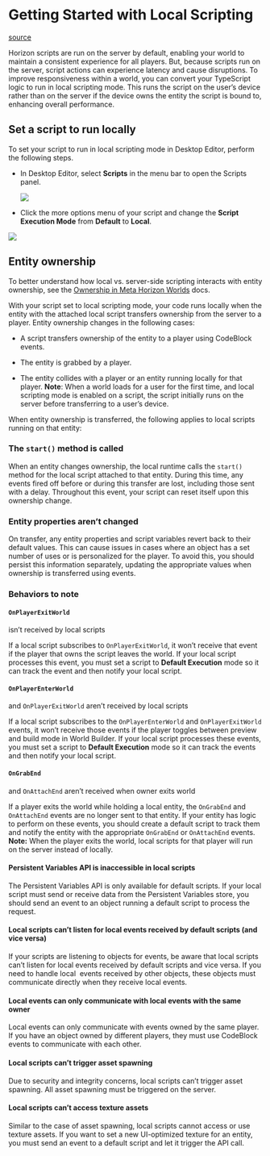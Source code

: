 # Getting Started with Local Scripting

[source](https://developers.meta.com/horizon-worlds/learn/documentation/typescript/local-scripting/getting-started-with-local-scripting)

Horizon scripts are run on the server by default, enabling your world to maintain a consistent experience for all players. But, because scripts run on the server, script actions can experience latency and cause disruptions. To improve responsiveness within a world, you can convert your TypeScript logic to run in local scripting mode. This runs the script on the user’s device rather than on the server if the device owns the entity the script is bound to, enhancing overall performance.

## Set a script to run locally

To set your script to run in local scripting mode in Desktop Editor, perform the following steps.

*   In Desktop Editor, select **Scripts** in the menu bar to open the Scripts panel. 
    
    ![](https://scontent.flba1-1.fna.fbcdn.net/v/t39.2365-6/452652035_512510781286878_7011830116582645952_n.png?_nc_cat=108&ccb=1-7&_nc_sid=e280be&_nc_ohc=3br8-IBvs24Q7kNvwHrwfbt&_nc_oc=AdmHMuHiiyMZaSuF_N4PFIDGqAxqNibYE9keE3qGPvl_io7_AEtUaN9R-G0pAXvjkxQ&_nc_zt=14&_nc_ht=scontent.flba1-1.fna&_nc_gid=ZCJqFByQOKWmMOlms8ZVcw&oh=00_AfTJlVQxKLvGyQfUPVRmzRdH9I0186Sbwo9c34iSzDSmMQ&oe=689BB408) 

*   Click the more options menu of your script and change the **Script Execution Mode** from **Default** to **Local**.
    

![](https://scontent.flba1-1.fna.fbcdn.net/v/t39.2365-6/452577880_512510777953545_862034031477793040_n.png?_nc_cat=111&ccb=1-7&_nc_sid=e280be&_nc_ohc=oQsMLR8pV88Q7kNvwEHNrNo&_nc_oc=AdnzwrTF4b6kvaipVqV6DIq8xS05JzkBvnYSza0YxmktBxdCkfE8n6tR0eA7BOuUOTY&_nc_zt=14&_nc_ht=scontent.flba1-1.fna&_nc_gid=ZCJqFByQOKWmMOlms8ZVcw&oh=00_AfTe77AwPJX458AxMV2WKx7eJ9Ye-Z2fmRG8VU4r6yxFDw&oe=689B9246)

## Entity ownership

To better understand how local vs. server-side scripting interacts with entity ownership, see the [Ownership in Meta Horizon Worlds](/horizon-worlds/learn/documentation/typescript/local-scripting/ownership-in-horizon-worlds/) docs.

With your script set to local scripting mode, your code runs locally when the entity with the attached local script transfers ownership from the server to a player. Entity ownership changes in the following cases:

*   A script transfers ownership of the entity to a player using CodeBlock events.

*   The entity is grabbed by a player.

*   The entity collides with a player or an entity running locally for that player. **Note**: When a world loads for a user for the first time, and local scripting mode is enabled on a script, the script initially runs on the server before transferring to a user’s device.

When entity ownership is transferred, the following applies to local scripts running on that entity:

### The `start()` method is called

When an entity changes ownership, the local runtime calls the `start()` method for the local script attached to that entity. During this time, any events fired off before or during this transfer are lost, including those sent with a delay. Throughout this event, your script can reset itself upon this ownership change.

### Entity properties aren’t changed

On transfer, any entity properties and script variables revert back to their default values. This can cause issues in cases where an object has a set number of uses or is personalized for the player. To avoid this, you should persist this information separately, updating the appropriate values when ownership is transferred using events.

### Behaviors to note

#### `OnPlayerExitWorld`

 isn’t received by local scripts

If a local script subscribes to `OnPlayerExitWorld`, it won’t receive that event if the player that owns the script leaves the world. If your local script processes this event, you must set a script to **Default Execution** mode so it can track the event and then notify your local script.

#### `OnPlayerEnterWorld`

 and `OnPlayerExitWorld` aren’t received by local scripts

If a local script subscribes to the `OnPlayerEnterWorld` and `OnPlayerExitWorld` events, it won’t receive those events if the player toggles between preview and build mode in World Builder. If your local script processes these events, you must set a script to **Default Execution** mode so it can track the events and then notify your local script.

#### `OnGrabEnd`

 and `OnAttachEnd` aren’t received when owner exits world

If a player exits the world while holding a local entity, the `OnGrabEnd` and `OnAttachEnd` events are no longer sent to that entity. If your entity has logic to perform on these events, you should create a default script to track them and notify the entity with the appropriate `OnGrabEnd` or `OnAttachEnd` events. **Note:** When the player exits the world, local scripts for that player will run on the server instead of locally.

#### Persistent Variables API is inaccessible in local scripts

The Persistent Variables API is only available for default scripts. If your local script must send or receive data from the Persistent Variables store, you should send an event to an object running a default script to process the request.

#### Local scripts can’t listen for local events received by default scripts (and vice versa)

If your scripts are listening to objects for events, be aware that local scripts can’t listen for local events received by default scripts and vice versa. If you need to handle local  events received by other objects, these objects must communicate directly when they receive local events.

#### Local events can only communicate with local events with the same owner

Local events can only communicate with events owned by the same player. If you have an object owned by different players, they must use CodeBlock events to communicate with each other.

#### Local scripts can’t trigger asset spawning

Due to security and integrity concerns, local scripts can’t trigger asset spawning. All asset spawning must be triggered on the server.

#### Local scripts can’t access texture assets

Similar to the case of asset spawning, local scripts cannot access or use texture assets. If you want to set a new UI-optimized texture for an entity, you must send an event to a default script and let it trigger the API call.

 

 

 

 

 

 

 

 

 

 

 

 

 

 

 

 

 

 

 

 

 

 

 

 

 

 

 

 

 

 

 

 

 

 

 

 

 

 

 

 

 

 

 

 

 

 

 

 